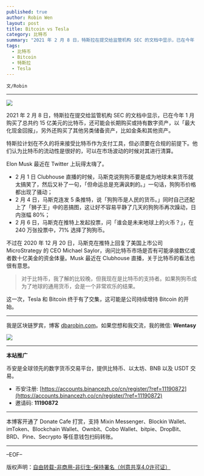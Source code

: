 ```yaml
---
published: true
author: Robin Wen
layout: post
title: Bitcoin vs Tesla
category: 比特币
summary: "2021 年 2 月 8 日，特斯拉在提交给监管机构 SEC 的文档中显示，已在今年 1 月购买了总共约 15 亿美元的比特币，还可能会长期购买或持有数字资产，以「最大化现金回报」，另外还购买了其他另类储备资产，比如金条和其他资产。特斯拉计划在不久的将来接受比特币作为支付工具，但必须要在合规的前提下。他们认为比特币的流动性是很好的，可以在市场波动的时候对其进行清算。这一次，Tesla 和 Bitcoin 终于有了交集，这可能是公司持续增持 Bitcoin 的开始。"
tags:
  - 比特币
  - Bitcoin
  - 特斯拉
  - Tesla
---
```


`文/Robin`

***

![](https://cdn.dbarobin.com/i52l8li.png)

2021 年 2 月 8 日，特斯拉在提交给监管机构 SEC 的文档中显示，已在今年 1 月购买了总共约 15 亿美元的比特币，还可能会长期购买或持有数字资产，以「最大化现金回报」，另外还购买了其他另类储备资产，比如金条和其他资产。

特斯拉计划在不久的将来接受比特币作为支付工具，但必须要在合规的前提下。他们认为比特币的流动性是很好的，可以在市场波动的时候对其进行清算。

Elon Musk 最近在 Twitter 上玩得太嗨了。

* 2 月 1 日 Clubhouse 直播的时候，马斯克说狗狗币要是成为地球未来货币就太搞笑了，然后又补了一句，「但命运总是充满讽刺的。」一句话，狗狗币价格都出现了骚动；
* 2 月 4 日，马斯克连发 5 条推特，说「狗狗币是人民的货币。」同时自己还配上了「狮子王」中的恶搞图，这让好不容易平静了几天的狗狗币再次躁动，日内涨幅 80%；
* 2 月 6 日，马斯克在推特上发起投票，问「谁会是未来地球上的火币？」，在 240 万张投票中，71% 选择了狗狗币。

不过在 2020 年 12 月 20 日，马斯克在推特上回复了美国上市公司 MicroStrategy 的 CEO Michael Saylor，询问比特币市场是否有可能承接数亿或者数十亿美金的资金体量。Musk 最近在 Clubhouse 直播，关于比特币的看法也很有意思。

> 对于比特币，我了解的比较晚，但我现在是比特币的支持者。如果狗狗币成为了地球的通用货币，会是一个非常欢乐的结果。

这一次，Tesla 和 Bitcoin 终于有了交集，这可能是公司持续增持 Bitcoin 的开始。

***

我是区块链罗宾，博客 [dbarobin.com](https://dbarobin.com/)。如果您想和我交流，我的微信: **Wentasy**

![](https://cdn.dbarobin.com/v4yywe2.png)

***

**本站推广**

币安是全球领先的数字货币交易平台，提供比特币、以太坊、BNB 以及 USDT 交易。

* 币安注册: [https://accounts.binancezh.co/cn/register/?ref=11190872](https://accounts.binancezh.co/cn/register/?ref=11190872)
* 邀请码: **11190872**

***

本博客开通了 Donate Cafe 打赏，支持 Mixin Messenger、Blockin Wallet、imToken、Blockchain Wallet、Ownbit、Cobo Wallet、bitpie、DropBit、BRD、Pine、Secrypto 等任意钱包扫码转账。

<center>
    <div class="--donate-button"
         data-button-id="f8b9df0d-af9a-460d-8258-d3f435445075"
    ></div>
</center>

***

–EOF–

版权声明：[自由转载-非商用-非衍生-保持署名（创意共享4.0许可证）](http://creativecommons.org/licenses/by-nc-nd/4.0/deed.zh)